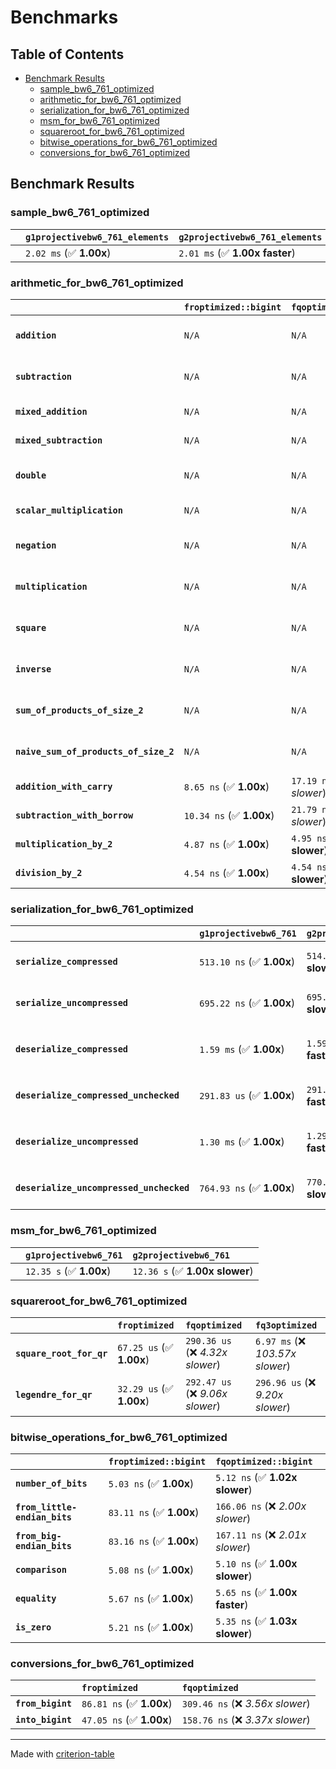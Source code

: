 # Benchmarks

## Table of Contents

- [Benchmark Results](#benchmark-results)
    - [sample_bw6_761_optimized](#sample_bw6_761_optimized)
    - [arithmetic_for_bw6_761_optimized](#arithmetic_for_bw6_761_optimized)
    - [serialization_for_bw6_761_optimized](#serialization_for_bw6_761_optimized)
    - [msm_for_bw6_761_optimized](#msm_for_bw6_761_optimized)
    - [squareroot_for_bw6_761_optimized](#squareroot_for_bw6_761_optimized)
    - [bitwise_operations_for_bw6_761_optimized](#bitwise_operations_for_bw6_761_optimized)
    - [conversions_for_bw6_761_optimized](#conversions_for_bw6_761_optimized)

## Benchmark Results

### sample_bw6_761_optimized

|        | `g1projectivebw6_761_elements`          | `g2projectivebw6_761_elements`           |
|:-------|:----------------------------------------|:---------------------------------------- |
|        | `2.02 ms` (✅ **1.00x**)                 | `2.01 ms` (✅ **1.00x faster**)           |

### arithmetic_for_bw6_761_optimized

|                                       | `froptimized::bigint`          | `fqoptimized::bigint`           | `g1projectivebw6_761`          | `g2projectivebw6_761`          | `fq3optimized`                   | `fq6optimized`                    | `fqoptimized`                     | `froptimized`                      |
|:--------------------------------------|:-------------------------------|:--------------------------------|:-------------------------------|:-------------------------------|:---------------------------------|:----------------------------------|:----------------------------------|:---------------------------------- |
| **`addition`**                        | `N/A`                          | `N/A`                           | `4.81 us` (✅ **1.00x**)        | `4.82 us` (✅ **1.00x slower**) | `75.08 ns` (🚀 **64.13x faster**) | `158.08 ns` (🚀 **30.46x faster**) | `27.70 ns` (🚀 **173.80x faster**) | `12.61 ns` (🚀 **381.68x faster**)  |
| **`subtraction`**                     | `N/A`                          | `N/A`                           | `4.88 us` (✅ **1.00x**)        | `4.89 us` (✅ **1.00x slower**) | `75.82 ns` (🚀 **64.41x faster**) | `151.89 ns` (🚀 **32.15x faster**) | `25.92 ns` (🚀 **188.41x faster**) | `13.35 ns` (🚀 **365.72x faster**)  |
| **`mixed_addition`**                  | `N/A`                          | `N/A`                           | `3.36 us` (✅ **1.00x**)        | `3.36 us` (✅ **1.00x slower**) | `N/A`                            | `N/A`                             | `N/A`                             | `N/A`                              |
| **`mixed_subtraction`**               | `N/A`                          | `N/A`                           | `3.40 us` (✅ **1.00x**)        | `3.41 us` (✅ **1.00x slower**) | `N/A`                            | `N/A`                             | `N/A`                             | `N/A`                              |
| **`double`**                          | `N/A`                          | `N/A`                           | `2.21 us` (✅ **1.00x**)        | `2.22 us` (✅ **1.00x slower**) | `53.90 ns` (🚀 **41.03x faster**) | `121.01 ns` (🚀 **18.28x faster**) | `19.42 ns` (🚀 **113.90x faster**) | `7.16 ns` (🚀 **308.70x faster**)   |
| **`scalar_multiplication`**           | `N/A`                          | `N/A`                           | `1.80 ms` (✅ **1.00x**)        | `1.79 ms` (✅ **1.00x faster**) | `N/A`                            | `N/A`                             | `N/A`                             | `N/A`                              |
| **`negation`**                        | `N/A`                          | `N/A`                           | `N/A`                          | `N/A`                          | `70.90 ns` (❌ *3.74x slower*)    | `120.30 ns` (❌ *6.34x slower*)    | `22.86 ns` (❌ *1.20x slower*)     | `18.97 ns` (✅ **1.00x**)           |
| **`multiplication`**                  | `N/A`                          | `N/A`                           | `N/A`                          | `N/A`                          | `2.47 us` (❌ *32.44x slower*)    | `7.89 us` (❌ *103.75x slower*)    | `313.39 ns` (❌ *4.12x slower*)    | `76.05 ns` (✅ **1.00x**)           |
| **`square`**                          | `N/A`                          | `N/A`                           | `N/A`                          | `N/A`                          | `1.78 us` (❌ *26.86x slower*)    | `5.53 us` (❌ *83.28x slower*)     | `244.95 ns` (❌ *3.69x slower*)    | `66.42 ns` (✅ **1.00x**)           |
| **`inverse`**                         | `N/A`                          | `N/A`                           | `N/A`                          | `N/A`                          | `51.78 us` (❌ *3.56x slower*)    | `60.79 us` (❌ *4.18x slower*)     | `47.52 us` (❌ *3.27x slower*)     | `14.54 us` (✅ **1.00x**)           |
| **`sum_of_products_of_size_2`**       | `N/A`                          | `N/A`                           | `N/A`                          | `N/A`                          | `5.11 us` (❌ *43.66x slower*)    | `16.11 us` (❌ *137.50x slower*)   | `418.64 ns` (❌ *3.57x slower*)    | `117.13 ns` (✅ **1.00x**)          |
| **`naive_sum_of_products_of_size_2`** | `N/A`                          | `N/A`                           | `N/A`                          | `N/A`                          | `5.03 us` (❌ *30.79x slower*)    | `16.07 us` (❌ *98.39x slower*)    | `648.05 ns` (❌ *3.97x slower*)    | `163.34 ns` (✅ **1.00x**)          |
| **`addition_with_carry`**             | `8.65 ns` (✅ **1.00x**)        | `17.19 ns` (❌ *1.99x slower*)   | `N/A`                          | `N/A`                          | `N/A`                            | `N/A`                             | `N/A`                             | `N/A`                              |
| **`subtraction_with_borrow`**         | `10.34 ns` (✅ **1.00x**)       | `21.79 ns` (❌ *2.11x slower*)   | `N/A`                          | `N/A`                          | `N/A`                            | `N/A`                             | `N/A`                             | `N/A`                              |
| **`multiplication_by_2`**             | `4.87 ns` (✅ **1.00x**)        | `4.95 ns` (✅ **1.02x slower**)  | `N/A`                          | `N/A`                          | `N/A`                            | `N/A`                             | `N/A`                             | `N/A`                              |
| **`division_by_2`**                   | `4.54 ns` (✅ **1.00x**)        | `4.54 ns` (✅ **1.00x slower**)  | `N/A`                          | `N/A`                          | `N/A`                            | `N/A`                             | `N/A`                             | `N/A`                              |

### serialization_for_bw6_761_optimized

|                                          | `g1projectivebw6_761`          | `g2projectivebw6_761`            | `froptimized`                       | `fqoptimized`                       | `fq3optimized`                    | `fq6optimized`                    |
|:-----------------------------------------|:-------------------------------|:---------------------------------|:------------------------------------|:------------------------------------|:----------------------------------|:--------------------------------- |
| **`serialize_compressed`**               | `513.10 ns` (✅ **1.00x**)      | `514.57 ns` (✅ **1.00x slower**) | `58.11 ns` (🚀 **8.83x faster**)     | `171.70 ns` (🚀 **2.99x faster**)    | `516.06 ns` (✅ **1.01x slower**)  | `1.08 us` (❌ *2.11x slower*)      |
| **`serialize_uncompressed`**             | `695.22 ns` (✅ **1.00x**)      | `695.30 ns` (✅ **1.00x slower**) | `56.08 ns` (🚀 **12.40x faster**)    | `169.87 ns` (🚀 **4.09x faster**)    | `515.97 ns` (✅ **1.35x faster**)  | `1.08 us` (❌ *1.56x slower*)      |
| **`deserialize_compressed`**             | `1.59 ms` (✅ **1.00x**)        | `1.59 ms` (✅ **1.00x faster**)   | `92.41 ns` (🚀 **17176.41x faster**) | `342.31 ns` (🚀 **4637.07x faster**) | `1.05 us` (🚀 **1511.92x faster**) | `2.10 us` (🚀 **756.71x faster**)  |
| **`deserialize_compressed_unchecked`**   | `291.83 us` (✅ **1.00x**)      | `291.82 us` (✅ **1.00x faster**) | `92.36 ns` (🚀 **3159.84x faster**)  | `342.27 ns` (🚀 **852.64x faster**)  | `1.05 us` (🚀 **278.01x faster**)  | `2.10 us` (🚀 **139.11x faster**)  |
| **`deserialize_uncompressed`**           | `1.30 ms` (✅ **1.00x**)        | `1.29 ms` (✅ **1.00x faster**)   | `92.21 ns` (🚀 **14048.80x faster**) | `342.19 ns` (🚀 **3785.57x faster**) | `1.05 us` (🚀 **1234.12x faster**) | `2.10 us` (🚀 **617.50x faster**)  |
| **`deserialize_uncompressed_unchecked`** | `764.93 ns` (✅ **1.00x**)      | `770.31 ns` (✅ **1.01x slower**) | `92.16 ns` (🚀 **8.30x faster**)     | `342.12 ns` (🚀 **2.24x faster**)    | `1.05 us` (❌ *1.37x slower*)      | `2.10 us` (❌ *2.74x slower*)      |

### msm_for_bw6_761_optimized

|        | `g1projectivebw6_761`          | `g2projectivebw6_761`           |
|:-------|:-------------------------------|:------------------------------- |
|        | `12.35 s` (✅ **1.00x**)        | `12.36 s` (✅ **1.00x slower**)  |

### squareroot_for_bw6_761_optimized

|                          | `froptimized`            | `fqoptimized`                    | `fq3optimized`                    |
|:-------------------------|:-------------------------|:---------------------------------|:--------------------------------- |
| **`square_root_for_qr`** | `67.25 us` (✅ **1.00x**) | `290.36 us` (❌ *4.32x slower*)   | `6.97 ms` (❌ *103.57x slower*)    |
| **`legendre_for_qr`**    | `32.29 us` (✅ **1.00x**) | `292.47 us` (❌ *9.06x slower*)   | `296.96 us` (❌ *9.20x slower*)    |

### bitwise_operations_for_bw6_761_optimized

|                               | `froptimized::bigint`          | `fqoptimized::bigint`             |
|:------------------------------|:-------------------------------|:--------------------------------- |
| **`number_of_bits`**          | `5.03 ns` (✅ **1.00x**)        | `5.12 ns` (✅ **1.02x slower**)    |
| **`from_little-endian_bits`** | `83.11 ns` (✅ **1.00x**)       | `166.06 ns` (❌ *2.00x slower*)    |
| **`from_big-endian_bits`**    | `83.16 ns` (✅ **1.00x**)       | `167.11 ns` (❌ *2.01x slower*)    |
| **`comparison`**              | `5.08 ns` (✅ **1.00x**)        | `5.10 ns` (✅ **1.00x slower**)    |
| **`equality`**                | `5.67 ns` (✅ **1.00x**)        | `5.65 ns` (✅ **1.00x faster**)    |
| **`is_zero`**                 | `5.21 ns` (✅ **1.00x**)        | `5.35 ns` (✅ **1.03x slower**)    |

### conversions_for_bw6_761_optimized

|                   | `froptimized`            | `fqoptimized`                     |
|:------------------|:-------------------------|:--------------------------------- |
| **`from_bigint`** | `86.81 ns` (✅ **1.00x**) | `309.46 ns` (❌ *3.56x slower*)    |
| **`into_bigint`** | `47.05 ns` (✅ **1.00x**) | `158.76 ns` (❌ *3.37x slower*)    |

---
Made with [criterion-table](https://github.com/nu11ptr/criterion-table)

